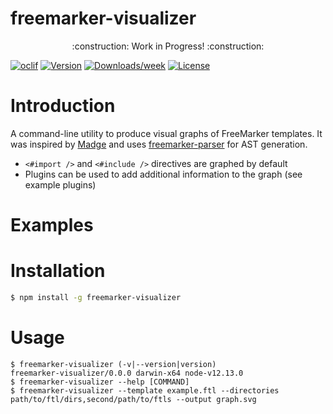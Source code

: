   freemarker-visualizer
  =====================

  <p align="center">
      :construction: Work in Progress! :construction:
  </p>

  [![oclif](https://img.shields.io/badge/cli-oclif-brightgreen.svg)](https://oclif.io)
  [![Version](https://img.shields.io/npm/v/freemarker-visualizer.svg)](https://npmjs.org/package/freemarker-visualizer)
  [![Downloads/week](https://img.shields.io/npm/dw/freemarker-visualizer.svg)](https://npmjs.org/package/freemarker-visualizer)
  [![License](https://img.shields.io/npm/l/freemarker-visualizer.svg)](https://github.com/colinfruit/freemarker-visualizer/blob/master/package.json)

  <!-- introduction -->
  # Introduction
  A command-line utility to produce visual graphs of FreeMarker templates.
  It was inspired by [Madge](https://github.com/pahen/madge) and uses [freemarker-parser](https://github.com/armano2/freemarker-parser) for AST generation.

  - `<#import />` and `<#include />` directives are graphed by default
  - Plugins can be used to add additional information to the graph (see example plugins)
  <!-- introductionstop -->
  # Examples

  <!-- installation -->
  # Installation
  ```sh
  $ npm install -g freemarker-visualizer
  ```
  <!-- installationstop -->

  # Usage
  <!-- usage -->
  ```sh-session
  $ freemarker-visualizer (-v|--version|version)
  freemarker-visualizer/0.0.0 darwin-x64 node-v12.13.0
  $ freemarker-visualizer --help [COMMAND]
  $ freemarker-visualizer --template example.ftl --directories path/to/ftl/dirs,second/path/to/ftls --output graph.svg
  ```
  <!-- usagestop -->

